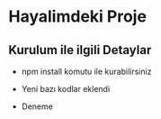 # Hayalimdeki Proje
## Kurulum ile ilgili Detaylar

- npm install komutu ile kurabilirsiniz

- Yeni bazı kodlar eklendi
- Deneme